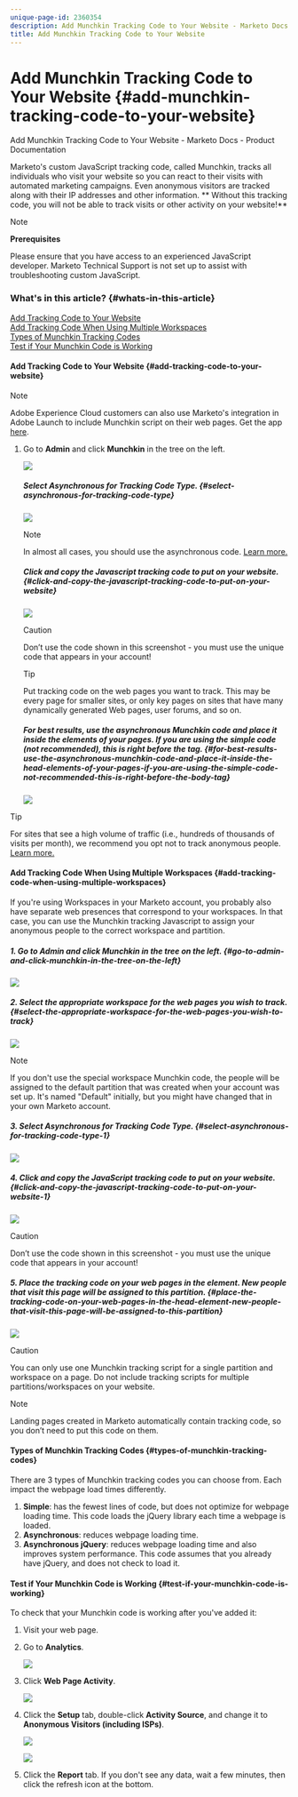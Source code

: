 ```yaml
---
unique-page-id: 2360354
description: Add Munchkin Tracking Code to Your Website - Marketo Docs - Product Documentation
title: Add Munchkin Tracking Code to Your Website
---
```


# Add Munchkin Tracking Code to Your Website {#add-munchkin-tracking-code-to-your-website}

Add Munchkin Tracking Code to Your Website - Marketo Docs - Product Documentation

Marketo's custom JavaScript tracking code, called Munchkin, tracks all individuals who visit your website so you can react to their visits with automated marketing campaigns. Even anonymous visitors are tracked along with their IP addresses and other information. ** Without this tracking code, you will not be able to track visits or other activity on your website!**

>[!NOTE]
>
>**Prerequisites**
>
>Please ensure that you have access to an experienced JavaScript developer. Marketo Technical Support is not set up to assist with troubleshooting custom JavaScript.

### What's in this article? {#whats-in-this-article}

[Add Tracking Code to Your Website](#add-tracking-code-to-your-website)  
[Add Tracking Code When Using Multiple Workspaces](#add-tracking-code-when-using-multiple-workspaces)  
[Types of Munchkin Tracking Codes](#types-of-munchkin-tracking-codes)  
[Test if Your Munchkin Code is Working](#test-if-your-munchkin-code-is-working)

#### Add Tracking Code to Your Website {#add-tracking-code-to-your-website}

>[!NOTE]
>
>Adobe Experience Cloud customers can also use Marketo's integration in Adobe Launch to include Munchkin script on their web pages. Get the app [here](https://www.adobeexchange.com/experiencecloud.details.101054.html).

1. Go to **Admin** and click **Munchkin** in the tree on the left.

   ![](assets/image2015-8-25-16-3a21-3a14.png)

   ##### Select Asynchronous for Tracking Code Type. {#select-asynchronous-for-tracking-code-type}

   ![](assets/image2015-8-25-16-3a24-3a33.png)

   >[!NOTE]
   >
   >In almost all cases, you should use the asynchronous code. [Learn more.](#types-of-munchkin-tracking-codes)

   ##### Click and copy the Javascript tracking code to put on your website. {#click-and-copy-the-javascript-tracking-code-to-put-on-your-website}

   ![](assets/image2015-8-25-16-3a26-3a12.png)

   >[!CAUTION]
   >
   >Don’t use the code shown in this screenshot - you must use the unique code that appears in your account!

   >[!TIP]
   >
   >Put tracking code on the web pages you want to track. This may be every page for smaller sites, or only key pages on sites that have many dynamically generated Web pages, user forums, and so on.

   ##### For best results, use the asynchronous Munchkin code and place it inside the <head> elements of your pages. If you are using the simple code (not recommended), this is right before the </body> tag. {#for-best-results-use-the-asynchronous-munchkin-code-and-place-it-inside-the-head-elements-of-your-pages-if-you-are-using-the-simple-code-not-recommended-this-is-right-before-the-body-tag}

   ![](assets/image2015-8-25-16-3a5-3a20.png)

>[!TIP]
>
>For sites that see a high volume of traffic (i.e., hundreds of thousands of visits per month), we recommend you opt not to track anonymous people. [Learn more.](http://developers.marketo.com/documentation/websites/lead-tracking-munchkin-js/)

#### Add Tracking Code When Using Multiple Workspaces {#add-tracking-code-when-using-multiple-workspaces}

If you're using Workspaces in your Marketo account, you probably also have separate web presences that correspond to your workspaces. In that case, you can use the Munchkin tracking Javascript to assign your anonymous people to the correct workspace and partition.

##### 1. Go to Admin and click Munchkin in the tree on the left. {#go-to-admin-and-click-munchkin-in-the-tree-on-the-left}

![](assets/image2015-8-25-16-3a28-3a41.png)

##### 2.  Select the appropriate workspace for the web pages you wish to track. {#select-the-appropriate-workspace-for-the-web-pages-you-wish-to-track}

![](assets/image2015-8-25-16-3a30-3a32.png)

>[!NOTE]
>
>If you don't use the special workspace Munchkin code, the people will be assigned to the default partition that was created when your account was set up. It's named "Default" initially, but you might have changed that in your own Marketo account.

##### 3. Select Asynchronous for Tracking Code Type. {#select-asynchronous-for-tracking-code-type-1}

![](assets/image2015-8-25-16-3a32-3a42.png)

##### 4.  Click and copy the JavaScript tracking code to put on your website. {#click-and-copy-the-javascript-tracking-code-to-put-on-your-website-1}

![](assets/image2015-8-25-16-3a34-3a7.png)

>[!CAUTION]
>
>Don’t use the code shown in this screenshot - you must use the unique code that appears in your account!

##### 5.  Place the tracking code on your web pages in the <head> element. New people that visit this page will be assigned to this partition. {#place-the-tracking-code-on-your-web-pages-in-the-head-element-new-people-that-visit-this-page-will-be-assigned-to-this-partition}

![](assets/image2015-8-25-16-3a5-3a20.png)

>[!CAUTION]
>
>You can only use one Munchkin tracking script for a single partition and workspace on a page. Do not include tracking scripts for multiple partitions/workspaces on your website.

>[!NOTE]
>
>Landing pages created in Marketo automatically contain tracking code, so you don’t need to put this code on them.

#### Types of Munchkin Tracking Codes {#types-of-munchkin-tracking-codes}

There are 3 types of Munchkin tracking codes you can choose from. Each impact the webpage load times differently.

1. **Simple**: has the fewest lines of code, but does not optimize for webpage loading time. This code loads the jQuery library each time a webpage is loaded.
1. **Asynchronous**: reduces webpage loading time.
1. **Asynchronous jQuery**: reduces webpage loading time and also improves system performance. This code assumes that you already have jQuery, and does not check to load it.

#### Test if Your Munchkin Code is Working {#test-if-your-munchkin-code-is-working}

To check that your Munchkin code is working after you've added it:

1. Visit your web page.
1. Go to **Analytics**.

   ![](assets/mainnav-analytics-hand.png)

1. Click **Web Page Activity**.

   ![](assets/webanalytics.png)

1. Click the **Setup** tab, double-click **Activity Source**, and change it to **Anonymous Visitors (including ISPs)**.

   ![](assets/analytics-activity-source.png)

   ![](assets/activitysource.png)

1. Click the **Report** tab. If you don't see any data, wait a few minutes, then click the refresh icon at the bottom.

